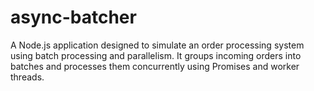 # async-batcher
 A Node.js application designed to simulate an order processing system using batch processing and parallelism. It groups incoming orders into batches and processes them concurrently using Promises and worker threads.
